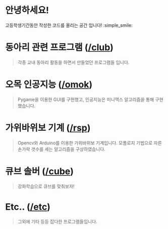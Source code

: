 # 안녕하세요!
고등학생기간동안 작성한 코드를 올리는 공간 입니다! :simple_smile:
# 동아리 관련 프로그램 ([/club](https://github.com/SpicyKong/My_HighSchool/tree/master/club))
> 각종 교내 동아리 활동을 하면서 만들었던 프로그램들 입니다.
# 오목 인공지능 ([/omok](https://github.com/SpicyKong/My_HighSchool/tree/master/omok))
> Pygame을 이용한 GUI를 구현했고, 인공지능은 미니맥스 알고리즘을 통해 구현했습니다.
# 가위바위보 기계 ([/rsp](https://github.com/SpicyKong/My_HighSchool/tree/master/rsp))
> Opencv와 Arduino를 이용한 가위바위보 기계입니다. 모폴로지 기법으로 자른 손가락 갯수를 세는 알고리즘을 구상하였습니다.
# 큐브 솔버 ([/cube](https://github.com/SpicyKong/My_HighSchool/tree/master/cube))
> 강화학습으로 큐브를 맞춰보자!
# Etc.. ([/etc](https://github.com/SpicyKong/My_HighSchool/tree/master/etc))
> 그외에 기타 등등 잡다한 프로그램들입니다.
